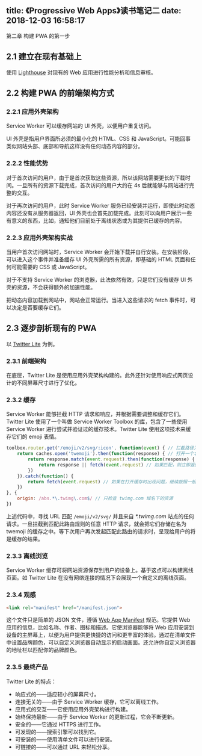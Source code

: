 title: 《Progressive Web Apps》读书笔记二
date: 2018-12-03 16:58:17
---

第二章 构建 PWA 的第一步

<!-- more -->

## 2.1 建立在现有基础上

使用 [Lighthouse](https://developers.google.com/web/tools/lighthouse/?hl=zh-cn) 对现有的 Web 应用进行性能分析和信息审核。

## 2.2 构建 PWA 的前端架构方式

### 2.2.1 应用外壳架构

Service Worker 可以缓存网站的 UI 外壳，以便用户重复访问。

UI 外壳是指用户界面所必须的最小化的 HTML、CSS 和 JavaScript。可能回事类似网站头部、底部和导航这样没有任何动态内容的部分。

### 2.2.2 性能优势

对于首次访问的用户，由于是首次获取这些资源，所以该网站需要更长的下载时间。一旦所有的资源下载完成，首次访问的用户大约在 4s 后就能够与网站进行完整的交互。

对于再次访问的用户，此时 Service Worker 服务已经安装并运行，即使此时动态内容还没有从服务器返回，UI 外壳也会首先加载完成。此刻可以向用户展示一些有意义的东西，比如，通知他们目前处于离线状态或为其提供已缓存的内容。

### 2.2.3 应用外壳架构实战

当用户首次访问网站时，Service Worker 会开始下载并自行安装。在安装阶段，可以进入这个事件并准备缓存 UI 外壳所需的所有资源，即基础的 HTML 页面和任何可能需要的 CSS 或 JavaScript。

对于不支持 Service Worker 的浏览器，此法依然有效，只是它们没有缓存 UI 外壳的资源，不会获得额外的加速性能。

把动态内容加载到网站中，网站会正常运行。当进入这些请求的 fetch 事件时，可以决定是否要缓存它们。

## 2.3 逐步剖析现有的 PWA

以 [Twitter Lite](https://mobile.twitter.com/) 为例。

### 2.3.1 前端架构

在底层，Twitter Lite 是使用应用外壳架构构建的。此外还针对使用响应式网页设计的不同屏幕尺寸进行了优化。

### 2.3.2 缓存

Service Worker 能够拦截 HTTP 请求和响应，并根据需要调整和缓存它们。Twitter Lite 使用了一个叫做 Service Worker Toolbox 的库，包含了一些使用 Service Worker 进行尝试并验证过的缓存技术。Twitter Lite 使用这项技术来缓存它们的 emoji 表情。

```javascript
toolbox.router.get('/emoji/v2/svg/:icon', function(event) { // 拦截路径为 '/emoji/v2/svg/:icon' 的任意请求
    return caches.open('twemoji').then(function(response) { // 打开一个名为 twemoji 的已存在的缓存
        return response.match(event.request).then(function(response) { // 检查当前请求是否匹配缓存中的内容
            return response || fetch(event.request) // 如果匹配，则立即返回缓存内容；否则，继续按照一般方式运行
        })
    }).catch(function() {
        return fetch(event.request) // 如果在打开缓存时出现问题，继续按照一般方式运行
    })
}, {
    origin: /abs.*\.twimg\.com$/ // 只检查 twimg.com 域名下的资源
})
```

上述代码中，寻找 URL 匹配 `/emoji/v2/svg/` 并且来自 *\*.twimg.com* 站点的任何请求。一旦拦截到匹配此路由规则的任意 HTTP 请求，就会把它们存储在名为 twemoji 的缓存之中。等下次用户再次发起匹配此路由的请求时，呈现给用户的将是缓存的结果。

### 2.3.3 离线浏览

Service Worker 缓存可将网站资源保存到用户的设备上。基于这点可以构建离线页面。如 Twitter Lite 在没有网络连接的情况下会展现一个自定义的离线页面。

### 2.3.4 观感

```html
<link rel="manifest" href="/manifest.json">
```

这个文件只是简单的 JSON 文件，遵循 [Web App Manifest](https://www.w3.org/TR/appmanifest/) 规范。它提供 Web 应用的信息，比如名称、作者、图标和描述。它使浏览器能够将 Web 应用安装到设备的主屏幕上，以便为用户提供更快捷的访问和更丰富的体验。通过在清单文件中设置品牌颜色，可以自定义浏览器自动显示的启动画面。还允许你自定义浏览器的地址栏以匹配你的品牌颜色。

### 2.3.5 最终产品

Twitter Lite 的特点：

- 响应式的——适应较小的屏幕尺寸。
- 连接无关的——由于 Service Worker 缓存，它可以离线工作。
- 应用式的交互——它使用应用外壳架构进行构建。
- 始终保持最新——由于 Service Worker 的更新过程，它会不断更新。
- 安全的——它通过 HTTPS 进行工作。
- 可发现的——搜索引擎可以找到它。
- 可安装的——使用清单文件可以进行安装。
- 可链接的——可以通过 URL 来轻松分享。
